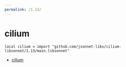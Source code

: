 ```yaml
---
permalink: /1.13/
---
```


# cilium

```jsonnet
local cilium = import "github.com/jsonnet-libs/cilium-libsonnet/1.13/main.libsonnet"
```



* [cilium](cilium/index.md)
